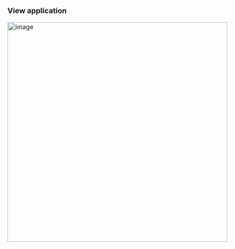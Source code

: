 ### View application
<img width="494" alt="image" src="https://user-images.githubusercontent.com/53868788/220264845-cff9fbbf-c8d9-48ae-866a-f4fa9ff248af.png">
